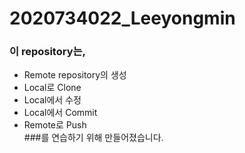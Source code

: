 # 2020734022_Leeyongmin

### 이 repository는,
* Remote repository의 생성  
* Local로 Clone  
* Local에서 수정  
* Local에서 Commit  
* Remote로 Push  
###를 연습하기 위해 만들어졌습니다.